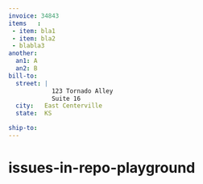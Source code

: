 ```yaml
---
invoice: 34843
items   :
 - item: bla1
 - item: bla2
 - blabla3
another:
  an1: A
  an2: B
bill-to:
  street: |
            123 Tornado Alley
            Suite 16
  city:   East Centerville
  state:  KS

ship-to: 
---
```


# issues-in-repo-playground
